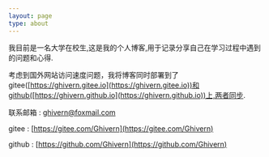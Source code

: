 ```yaml
---
layout: page
type: about
---
```


我目前是一名大学在校生,这是我的个人博客,用于记录分享自己在学习过程中遇到的问题和心得.

考虑到国外网站访问速度问题，我将博客同时部署到了gitee([https://ghivern.gitee.io](https://ghivern.gitee.io))和github([https://ghivern.github.io](https://ghivern.github.io))上,两者同步.

联系邮箱 : ghivern@foxmail.com

gitee    : [https://gitee.com/Ghivern](https://gitee.com/Ghivern)

github   : [https://github.com/Ghivern](https://github.com/Ghivern)



